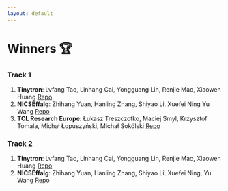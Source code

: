 ```yaml
---
layout: default
---
```


# Winners 🏆

### Track 1
1. <b>Tinytron</b>: Lvfang Tao, Linhang Cai, Yongguang Lin, Renjie Mao, Xiaowen Huang [Repo](https://github.com/Tinytron/edge-llms-challenge-final-submission)
2. <b>NICSEffalg</b>: Zhihang Yuan, Hanling Zhang, Shiyao Li, Xuefei Ning Yu Wang [Repo](https://github.com/Probe100/EdgeDeviceLLMCompetition-NEffalg-Track1) 
3. <b>TCL Research Europe</b>: Łukasz Treszczotko, Maciej Smyl, Krzysztof Tomala, Michał Łopuszyński, Michał Sokólski [Repo](https://github.com/TCLResearchEurope/EdgeLLMCompressionChallenge)

### Track 2
1. <b>Tinytron</b>: Lvfang Tao, Linhang Cai, Yongguang Lin, Renjie Mao, Xiaowen Huang [Repo](https://github.com/Tinytron/edge-llms-challenge-final-submission)
2. <b>NICSEffalg</b>: Zhihang Yuan, Hanling Zhang, Shiyao Li, Xuefei Ning, Yu Wang [Repo](https://github.com/Probe100/EdgeDeviceLLMCompetition-NEffalg-Track1)


